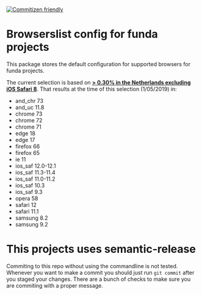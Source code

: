 [![Commitizen friendly](https://img.shields.io/badge/commitizen-friendly-brightgreen.svg)](http://commitizen.github.io/cz-cli/)

# Browserslist config for funda projects

This package stores the default configuration for supported browsers for funda projects.

The current selection is based on [**> 0.30% in the Netherlands excluding iOS Safari 8**](https://browserl.ist/?q=%3E+0.30%25+in+NL%2C+not+ios_saf+8). That results at the time of this selection (1/05/2019) in:

* and_chr 73
* and_uc 11.8
* chrome 73
* chrome 72
* chrome 71
* edge 18
* edge 17
* firefox 66
* firefox 65
* ie 11
* ios_saf 12.0-12.1
* ios_saf 11.3-11.4
* ios_saf 11.0-11.2
* ios_saf 10.3
* ios_saf 9.3
* opera 58
* safari 12
* safari 11.1
* samsung 8.2
* samsung 9.2

# This projects uses semantic-release

Commiting to this repo without using the commandline is not tested.
Whenever you want to make a commit you should just run `git commit` after you staged your changes.
There are a bunch of checks to make sure you are commiting with a proper message.
